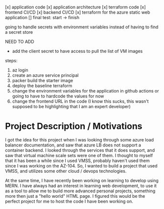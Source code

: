 [x] application code
[x] application architecture
[x] terraform code
[x] frontend CI/CD
[x] backend CI/CD
[x] terraform for the azure static web application
[] final test: start -> finish

going to handle secrets with environment variables instead of having to find a secret store

NEED TO ADD 
- add the client secret to have access to pull the list of VM images

steps:
1. az login 
2. create an azure service principal 
3. packer build the starter image
4. deploy the baseline terraform 
5. change the environment variables for the application in github actions or going to have to hardcode the values for now 
6. change the frontend URL in the code (I know this sucks, this wasn't supposed to be highlighting that I am an expert developer)


# Project Description / Motivations
I got the idea for this project when I was looking through some azure load balancer documentation, and saw that azure LB does not support a container backend. I looked through the services that it does support, and saw that virtual machine scale sets were one of them. I thought to myself that it has been a while since I used VMSS, probably haven't used them since I was working on the AZ-104. So, I wanted to build a project that used VMSS, and utilizes some other cloud / devops technologies.

At the same time, I have recently been working on learning to develop using MERN. I have always had an interest in learning web development, to use it as a tool to allow me to build more advanced personal projects, something more then just a "hello world" HTML page. I figured this would be the perfect project for me to host the code I have been working on. 





